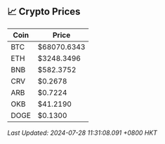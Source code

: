 ## 📈 Crypto Prices

| Coin | Price |
| ---- | ----- |
| BTC | $68070.6343 |
| ETH | $3248.3496 |
| BNB | $582.3752 |
| CRV | $0.2678 |
| ARB | $0.7224 |
| OKB | $41.2190 |
| DOGE | $0.1300 |

_Last Updated: 2024-07-28 11:31:08.091 +0800 HKT_